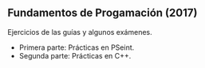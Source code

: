 ## Fundamentos de Progamación (2017)
Ejercicios de las guías y algunos exámenes. 

* Primera parte: Prácticas en PSeint. 
* Segunda parte: Prácticas en C++.